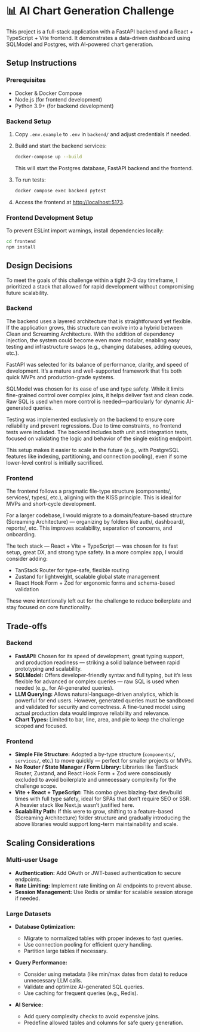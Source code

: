 # 📊 AI Chart Generation Challenge

This project is a full-stack application with a FastAPI backend and a React + TypeScript + Vite frontend. It demonstrates a data-driven dashboard using SQLModel and Postgres, with AI-powered chart generation.

## Setup Instructions

### Prerequisites

- Docker & Docker Compose
- Node.js (for frontend development)
- Python 3.9+ (for backend development)

### Backend Setup

1. Copy `.env.example` to `.env` in `backend/` and adjust credentials if needed.
2. Build and start the backend services:

   ```sh
   docker-compose up --build
   ```

   This will start the Postgres database, FastAPI backend and the frontend.

3. To run tests:

   ```sh
   docker compose exec backend pytest
   ```

4. Access the frontend at [http://localhost:5173](http://localhost:5173).

### Frontend Development Setup

To prevent ESLint import warnings, install dependencies locally:

```sh
cd frontend
npm install
```

## Design Decisions

To meet the goals of this challenge within a tight 2–3 day timeframe, I prioritized a stack that allowed for rapid development without compromising future scalability.

### Backend

The backend uses a layered architecture that is straightforward yet flexible. If the application grows, this structure can evolve into a hybrid between Clean and Screaming Architecture. With the addition of dependency injection, the system could become even more modular, enabling easy testing and infrastructure swaps (e.g., changing databases, adding queues, etc.).

FastAPI was selected for its balance of performance, clarity, and speed of development. It’s a mature and well-supported framework that fits both quick MVPs and production-grade systems.

SQLModel was chosen for its ease of use and type safety. While it limits fine-grained control over complex joins, it helps deliver fast and clean code. Raw SQL is used when more control is needed—particularly for dynamic AI-generated queries.

Testing was implemented exclusively on the backend to ensure core reliability and prevent regressions. Due to time constraints, no frontend tests were included. The backend includes both unit and integration tests, focused on validating the logic and behavior of the single existing endpoint.

This setup makes it easier to scale in the future (e.g., with PostgreSQL features like indexing, partitioning, and connection pooling), even if some lower-level control is initially sacrificed.

### Frontend

The frontend follows a pragmatic file-type structure (components/, services/, types/, etc.), aligning with the KISS principle. This is ideal for MVPs and short-cycle development.

For a larger codebase, I would migrate to a domain/feature-based structure (Screaming Architecture) — organizing by folders like auth/, dashboard/, reports/, etc. This improves scalability, separation of concerns, and onboarding.

The tech stack — React + Vite + TypeScript — was chosen for its fast setup, great DX, and strong type safety. In a more complex app, I would consider adding:

- TanStack Router for type-safe, flexible routing
- Zustand for lightweight, scalable global state management
- React Hook Form + Zod for ergonomic forms and schema-based validation

These were intentionally left out for the challenge to reduce boilerplate and stay focused on core functionality.

## Trade-offs

### Backend

- **FastAPI:** Chosen for its speed of development, great typing support, and production readiness — striking a solid balance between rapid prototyping and scalability.
- **SQLModel:** Offers developer-friendly syntax and full typing, but it’s less flexible for advanced or complex queries — raw SQL is used when needed (e.g., for AI-generated queries).
- **LLM Querying:** Allows natural-language-driven analytics, which is powerful for end users. However, generated queries must be sandboxed and validated for security and correctness. A fine-tuned model using actual production data would improve reliability and relevance.
- **Chart Types:** Limited to bar, line, area, and pie to keep the challenge scoped and focused.

### Frontend

- **Simple File Structure:** Adopted a by-type structure (`components/`, `services/`, etc.) to move quickly — perfect for smaller projects or MVPs.
- **No Router / State Manager / Form Library:** Libraries like TanStack Router, Zustand, and React Hook Form + Zod were consciously excluded to avoid boilerplate and unnecessary complexity for the challenge scope.
- **Vite + React + TypeScript:** This combo gives blazing-fast dev/build times with full type safety, ideal for SPAs that don’t require SEO or SSR. A heavier stack like Next.js wasn’t justified here.
- **Scalability Path:** If this were to grow, shifting to a feature-based (Screaming Architecture) folder structure and gradually introducing the above libraries would support long-term maintainability and scale.

## Scaling Considerations

### Multi-user Usage

- **Authentication:** Add OAuth or JWT-based authentication to secure endpoints.
- **Rate Limiting:** Implement rate limiting on AI endpoints to prevent abuse.
- **Session Management:** Use Redis or similar for scalable session storage if needed.

### Large Datasets

- **Database Optimization:**

  - Migrate to normalized tables with proper indexes to fast queries.
  - Use connection pooling for efficient query handling.
  - Partition large tables if necessary.

- **Query Performance:**

  - Consider using metadata (like min/max dates from data) to reduce unnecessary LLM calls.
  - Validate and optimize AI-generated SQL queries.
  - Use caching for frequent queries (e.g., Redis).

- **AI Service:**
  - Add query complexity checks to avoid expensive joins.
  - Predefine allowed tables and columns for safe query generation.
